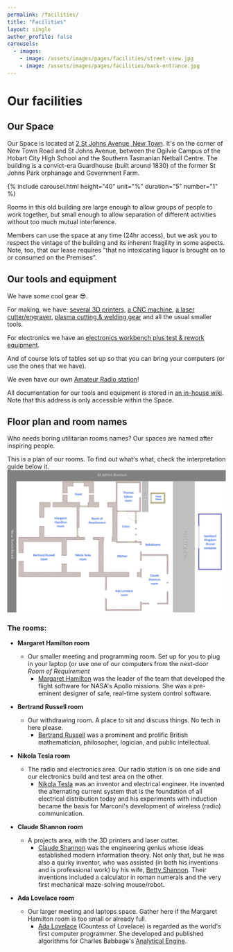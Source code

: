 ```yaml
---
permalink: /facilities/
title: "Facilities"
layout: single
author_profile: false
carousels:
  - images: 
    - image: /assets/images/pages/facilities/street-view.jpg
    - image: /assets/images/pages/facilities/back-entrance.jpg
---
```


# Our facilities
## Our Space
Our Space is located at [2 St Johns Avenue, New Town](https://www.openstreetmap.org/#map=19/-42.85322/147.30015). It's on the corner of New Town Road and St Johns Avenue, between the Ogilvie Campus of the Hobart City High School and the Southern Tasmanian Netball Centre. The building is a convict-era Guardhouse (built around 1830) of the former St Johns Park orphanage and Government Farm. 

{% include carousel.html height="40" unit="%" duration="5" number="1" %}

Rooms in this old building are large enough to allow groups of people to work together, but small enough to allow separation of different activities without too much mutual interference.

Members can use the space at any time (24hr access), but we ask you to respect the vintage of the building and its inherent fragility in some aspects. Note, too, that our lease requires "that no intoxicating liquor is brought on to or consumed on the Premises".

## Our tools and equipment
We have some cool gear &#x1F60E;. 

For making, we have: [several 3D printers](/facilities/3d-printers/), [a CNC machine](/facilities/cnc-router/), [a laser cutter/engraver](/facilities/laser-cutter/), [plasma cutting & welding gear](/facilities/metalworking/) and all the usual smaller tools.

For electronics we have an [electronics workbench plus test & rework equipment](/facilities/electronics-lab/).

And of course lots of tables set up so that you can bring your computers (or use the ones that we have).

We even have our own [Amateur Radio station](/facilities/radio-station/)!

All documentation for our tools and equipment is stored in [an in-house wiki](http://wiki.local). Note that this address is only accessible within the Space.

## Floor plan and room names
Who needs boring utilitarian rooms names? Our spaces are named after inspiring people. 

This is a plan of our rooms. To find out what's what, check the interpretation guide below it.  
![2-StJohnsAve-floorplan](/assets/images/pages/facilities/floorplan.jpg)  

### The rooms:
- **Margaret Hamilton room**
    - Our smaller meeting and programming room. Set up for you to plug in your laptop (or use one of our computers from the next-door *Room of Requirement*
      - [Margaret Hamilton](https://history.nasa.gov/alsj/a11/a11Hamilton.html) was the leader of the team that developed the flight software for NASA's Apollo missions. She was a pre-eminent designer of safe, real-time system control software.

- **Bertrand Russell room**
    - Our withdrawing room. A place to sit and discuss things. No tech in here please.
      - [Bertrand Russell](https://en.wikipedia.org/wiki/Bertrand_Russell) was a prominent and prolific British mathematician, philosopher, logician, and public intellectual. 

- **Nikola Tesla room**
    - The radio and electronics area. Our radio station is on one side and our electronics build and test area on the other.
      - [Nikola Tesla](https://en.wikipedia.org/wiki/Nikola_Tesla) was an inventor and electrical engineer. He invented the alternating current system that is the foundation of all electrical distribution today and his experiments with induction became the basis for Marconi's development of wireless (radio) communication.

- **Claude Shannon room**  
    - A projects area, with the 3D printers and laser cutter.  
      - [Claude Shannon](https://www.scientificamerican.com/article/claude-e-shannon-founder/) was the engineering genius whose ideas established modern information theory. 
        Not only that, but he was also a quirky inventor, who was assisted (in both his inventions and is professional work) by his wife, [Betty Shannon](https://blogs.scientificamerican.com/voices/betty-shannon-unsung-mathematical-genius/). 
        Their inventions included a calculator in roman numerals and 
        the very first mechanical maze-solving mouse/robot.
- **Ada Lovelace room**  
    - Our larger meeting and laptops space. 
      Gather here if the Margaret Hamilton room is too small or already full.
      - [Ada Lovelace](https://en.wikipedia.org/wiki/Ada_Lovelace#/) (Countess of Lovelace) is regarded as the world's first computer programmer. She developed and published algorithms for Charles Babbage's [Analytical Engine](https://en.wikipedia.org/wiki/Analytical_engine).
        

